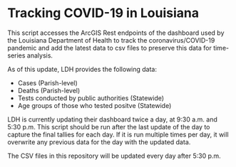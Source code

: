 # Tracking COVID-19 in Louisiana

This script accesses the ArcGIS Rest endpoints of the dashboard used by the Louisiana Department of Health to track the coronavirus/COVID-19 pandemic
and add the latest data to csv files to preserve this data for time-series analysis.

As of this update, LDH provides the following data:<br>
* Cases (Parish-level)
* Deaths (Parish-level)
* Tests conducted by public authorities (Statewide)
* Age groups of those who tested positve (Statewide)

LDH is currently updating their dashboard twice a day, at 9:30 a.m. and 5:30 p.m. This script should be run after the last update of the day to capture the final tallies for each day. If it is run multiple 
times per day, it will overwrite any previous data for the day with the updated data.

The CSV files in this repository will be updated every day after 5:30 p.m.
